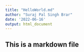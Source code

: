 ```yaml
---
title: "HelloWorld.md"
author: "Suraj Pal Singh Brar"
date: '2022-06-16'
output: html_document
---
```


## This is a markdown file
